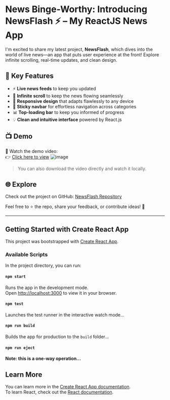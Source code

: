 # News Binge-Worthy: Introducing NewsFlash ⚡ – My ReactJS News App

I'm excited to share my latest project, **NewsFlash**, which dives into the world of live news—an app that puts user experience at the front! Explore infinite scrolling, real-time updates, and clean design.

## 🚀 Key Features
- ⚡ **Live news feeds** to keep you updated
- 🔄 **Infinite scroll** to keep the news flowing seamlessly
- 📱 **Responsive design** that adapts flawlessly to any device
- 📌 **Sticky navbar** for effortless navigation across categories
- 📊 **Top-loading bar** to keep you informed of progress
- 💡 **Clean and intuitive interface** powered by React.js

## 📺 Demo
🎥 Watch the demo video:  
👉 [Click here to view](https://github.com/kanishka-raisania/NewsFlash/raw/main/1703789811573.mp4)
![image](https://github.com/user-attachments/assets/74246629-a0ab-45f0-ac03-d1f1554bb8e8)

> You can also download the video directly and watch it locally.

## 🌐 Explore

Check out the project on GitHub: [NewsFlash Repository](https://lnkd.in/grCTeUeX)

Feel free to ⭐ the repo, share your feedback, or contribute ideas! 🌟

---

## Getting Started with Create React App

This project was bootstrapped with [Create React App](https://github.com/facebook/create-react-app).

### Available Scripts

In the project directory, you can run:

#### `npm start`
Runs the app in the development mode.\
Open [http://localhost:3000](http://localhost:3000) to view it in your browser.

#### `npm test`
Launches the test runner in the interactive watch mode...

#### `npm run build`
Builds the app for production to the `build` folder...

#### `npm run eject`
**Note: this is a one-way operation...**

## Learn More

You can learn more in the [Create React App documentation](https://facebook.github.io/create-react-app/docs/getting-started).  
To learn React, check out the [React documentation](https://reactjs.org/).
